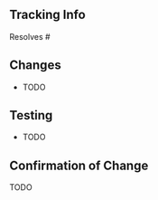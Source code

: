 ## Tracking Info

Resolves #<issue number>

## Changes

<!-- What changes did you make? -->

- TODO

## Testing

<!-- How did you confirm your changes worked? -->

- TODO

## Confirmation of Change

<!-- Upload a screenshot, if possible. Otherwise, please provide instructions on how to see the change. -->

TODO
